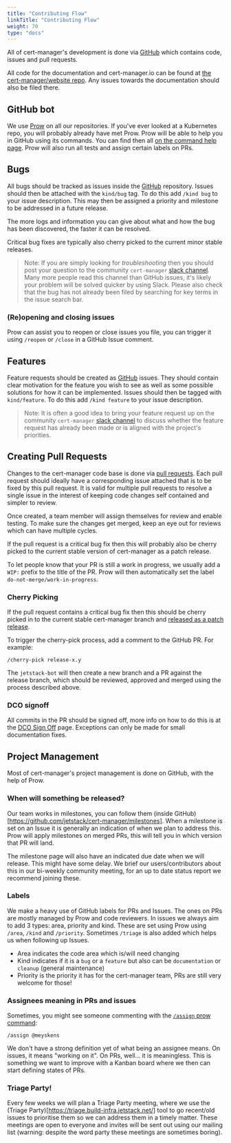 ```yaml
---
title: "Contributing Flow"
linkTitle: "Contributing Flow"
weight: 70
type: "docs"
---
```


All of cert-manager's development is done via
[GitHub](https://github.com/jetstack/cert-manager) which contains code, issues and pull
requests.

All code for the documentation and cert-manager.io can be found at [the cert-manager/website repo](https://github.com/cert-manager/website/).
Any issues towards the documentation should also be filed there.

## GitHub bot

We use [Prow](https://github.com/k8s-ci-robot/test-infra/tree/master/prow) on all our repositories.
If you've ever looked at a Kubernetes repo, you will probably already have met Prow. Prow will be able to help you in GitHub using its commands.
You can find then all [on the command help page](https://prow.build-infra.jetstack.net/command-help).
Prow will also run all tests and assign certain labels on PRs.

## Bugs

All bugs should be tracked as issues inside the
[GitHub](https://github.com/jetstack/cert-manager/issues) repository. Issues should then be
attached with the `kind/bug` tag. To do this add `/kind bug` to your issue description.
This may then be assigned a priority and milestone to be addressed in a future release.

The more logs and information you can give about what and how the bug has been
discovered, the faster it can be resolved.

Critical bug fixes are typically also cherry picked to the current minor stable releases.

> Note: If you are simply looking for _troubleshooting_ then you should post
> your question to the community `cert-manager` [slack channel](https://slack.k8s.io).
> Many more people read this channel than GitHub issues, it's likely your problem will
> be solved quicker by using Slack.
> Please also check that the bug has not already been filed by searching for key
> terms in the issue search bar.

### (Re)opening and closing issues

Prow can assist you to reopen or close issues you file, you can trigger it using `/reopen` or `/close` in a GitHub Issue comment.

## Features

Feature requests should be created as
[GitHub](https://github.com/jetstack/cert-manager/issues) issues. They should contain
clear motivation for the feature you wish to see as well as some possible
solutions for how it can be implemented.
Issues should then be tagged with `kind/feature`. To do this add `/kind feature` to your issue description.

> Note: It is often a good idea to bring your feature request up on the
> community `cert-manager` [slack channel](https://slack.k8s.io) to discuss whether
> the feature request has already been made or is aligned with the project's
> priorities.

## Creating Pull Requests

Changes to the cert-manager code base is done via [pull
requests](https://github.com/jetstack/cert-manager/pulls). Each pull request
should ideally have a corresponding issue attached that is to be fixed by this
pull request. It is valid for multiple pull requests to resolve a single issue
in the interest of keeping code changes self contained and simpler to review.

Once created, a team member will assign themselves for review and enable
testing. To make sure the changes get merged, keep an eye out for reviews which
can have multiple cycles.

If the pull request is a critical bug fix then this will probably
also be cherry picked to the current stable version of cert-manager as a patch
release.

To let people know that your PR is still a work in progress, we usually add a
`WIP:` prefix to the title of the PR. Prow will then automatically set the label
`do-not-merge/work-in-progress`.


### Cherry Picking

If the pull request contains a critical bug fix then this should be cherry picked in to the current stable cert-manager branch 
and [released as a patch release](../release-process/#patch-releases).

To trigger the cherry-pick process, add a comment to the GitHub PR.
For example:
```
/cherry-pick release-x.y
```

The `jetstack-bot` will then create a new branch and a PR against the release branch,
which should be reviewed, approved and merged using the process described above.

### DCO signoff

All commits in the PR should be signed off, more info on how to do this is at the [DCO Sign Off](../sign-off/) page.
Exceptions can only be made for small documentation fixes.

## Project Management

Most of cert-manager's project management is done on GitHub, with the help of Prow.

### When will something be released?

Our team works in milestones, you can follow them (inside GitHub)[https://github.com/jetstack/cert-manager/milestones].
When a milestone is set on an Issue it is generally an indication of when we plan to address this.
Prow will apply milestones on merged PRs, this will tell you in which version that PR will land.

The milestone page will also have an indicated due date when we will release. This might have some delay.
We brief our users/contributors about this in our bi-weekly community meeting, for an up to date status report we recommend joining these.

### Labels

We make a heavy use of GitHub labels for PRs and Issues. The ones on PRs are mostly managed by Prow and code reviewers.
In issues we always aim to add 3 types: area, priority and kind. These are set using Prow using `/area`, `/kind` and `/priority`.
Sometimes `/triage` is also added which helps us when following up Issues.

* Area indicates the code area which is/will need changing
* Kind indicates if it is a `bug` or a `feature` but also can be `documentation` or `cleanup` (general maintenance)
* Priority is the priority it has for the cert-manager team, PRs are still very welcome for those!

### Assignees meaning in PRs and issues

Sometimes, you might see someone commenting with the
[`/assign` prow command](https://prow.build-infra.jetstack.net/command-help#assign):

```plain
/assign @meyskens
```

We don't have a strong definition yet of what being an assignee means. On issues, it
means "working on it". On PRs, well... it is meaningless. This is something we want to
improve with a Kanban board where we then can start defining states of PRs.

### Triage Party!

Every few weeks we will plan a Triage Party meeting, where we use the (Triage Party)[https://triage.build-infra.jetstack.net/] tool to go recent/old issues to prioritise them so we can address them in a timely matter. These meetings are open to everyone and invites will be sent out using our mailing list (warning: despite the word party these meetings are sometimes boring).
